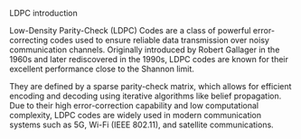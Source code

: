 LDPC introduction

Low-Density Parity-Check (LDPC) Codes are a class of powerful error-correcting codes used to ensure reliable data transmission over noisy communication channels. Originally introduced by Robert Gallager in the 1960s and later rediscovered in the 1990s, LDPC codes are known for their excellent performance close to the Shannon limit.

They are defined by a sparse parity-check matrix, which allows for efficient encoding and decoding using iterative algorithms like belief propagation. Due to their high error-correction capability and low computational complexity, LDPC codes are widely used in modern communication systems such as 5G, Wi-Fi (IEEE 802.11), and satellite communications.
